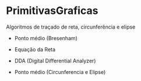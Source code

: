# PrimitivasGraficas
 Algoritmos de traçado de reta, circunferência e elipse

 - Ponto médio (Bresenham)
 - Equação da Reta
 - DDA (Digital Differential Analyzer)
 
 - Ponto médio (Circunferencia e Elipse)
